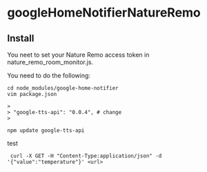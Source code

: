 googleHomeNotifierNatureRemo
===

## Install

You neet to set your Nature Remo access token in nature_remo_room_monitor.js.

You need to do the following:

```
cd node_modules/google-home-notifier
vim package.json  

>
> "google-tts-api": "0.0.4", # change
>

npm update google-tts-api 
```

test

```
 curl -X GET -H "Content-Type:application/json" -d '{"value":"temperature"}' <url>
```